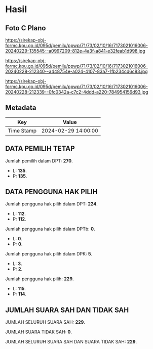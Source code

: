 # Hasil

## Foto C Plano

https://sirekap-obj-formc.kpu.go.id/095d/pemilu/ppwp/71/73/02/10/16/7173021016006-20240229-135545--a0997209-812e-4a3f-a841-e32feab1d998.jpg

https://sirekap-obj-formc.kpu.go.id/095d/pemilu/ppwp/71/73/02/10/16/7173021016006-20240228-212340--a448754e-a024-4107-83a7-1fb234cd6c83.jpg

https://sirekap-obj-formc.kpu.go.id/095d/pemilu/ppwp/71/73/02/10/16/7173021016006-20240228-212339--0fc0342a-c7c2-4ddd-a220-784954156d93.jpg


## Metadata

| Key        | Value               |
| ---------- | ------------------- |
| Time Stamp | 2024-02-29 14:00:00 |


## DATA PEMILIH TETAP

Jumlah pemilih dalam DPT: **270**.
 * L: **135**.
 * P: **135**.

## DATA PENGGUNA HAK PILIH

Jumlah pengguna hak pilih dalam DPT: **224**.
 * L: **112**.
 * P: **112**.

Jumlah pengguna hak pilih dalam DPTb: **0**.
 * L: **0**.
 * P: **0**.

Jumlah pengguna hak pilih dalam DPK: **5**.
 * L: **3**.
 * P: **2**.

Jumlah pengguna hak pilih: **229**.
 * L: **115**.
 * P: **114**.

## JUMLAH SUARA SAH DAN TIDAK SAH

JUMLAH SELURUH SUARA SAH: **229**.

JUMLAH SUARA TIDAK SAH: **0**.

JUMLAH SELURUH SUARA SAH DAN SUARA TIDAK SAH: **229**.


